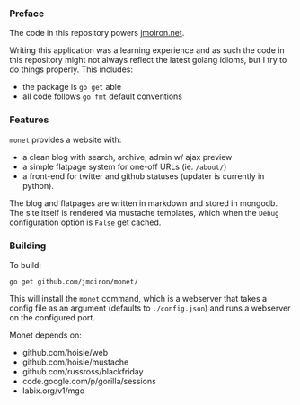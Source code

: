 ### Preface

The code in this repository powers [jmoiron.net](http://jmoiron.net).

Writing this application was a learning experience and as such the code in this
repository might not always reflect the latest golang idioms, but I try to do
things properly.  This includes:

* the package is `go get` able
* all code follows `go fmt` default conventions

### Features

`monet` provides a website with:

* a clean blog with search, archive, admin w/ ajax preview
* a simple flatpage system for one-off URLs (ie. `/about/`)
* a front-end for twitter and github statuses (updater is currently in python).

The blog and flatpages are written in markdown and stored in mongodb.  The site
itself is rendered via mustache templates, which when the `Debug` configuration
option is `False` get cached.

### Building

To build:

    go get github.com/jmoiron/monet/

This will install the `monet` command, which is a webserver that takes a config
file as an argument (defaults to `./config.json`) and runs a webserver on the
configured port.

Monet depends on:

* github.com/hoisie/web
* github.com/hoisie/mustache
* github.com/russross/blackfriday
* code.google.com/p/gorilla/sessions
* labix.org/v1/mgo

